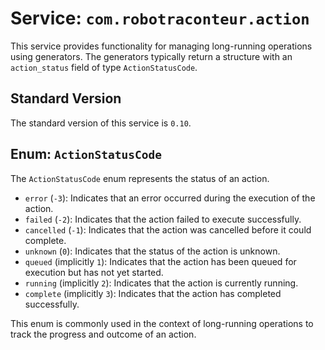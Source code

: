 # Service: `com.robotraconteur.action`

This service provides functionality for managing long-running operations using generators. The generators typically return a structure with an `action_status` field of type `ActionStatusCode`.

## Standard Version

The standard version of this service is `0.10`.

## Enum: `ActionStatusCode`

The `ActionStatusCode` enum represents the status of an action.

- `error` (`-3`): Indicates that an error occurred during the execution of the action.
- `failed` (`-2`): Indicates that the action failed to execute successfully.
- `cancelled` (`-1`): Indicates that the action was cancelled before it could complete.
- `unknown` (`0`): Indicates that the status of the action is unknown.
- `queued` (implicitly `1`): Indicates that the action has been queued for execution but has not yet started.
- `running` (implicitly `2`): Indicates that the action is currently running.
- `complete` (implicitly `3`): Indicates that the action has completed successfully.

This enum is commonly used in the context of long-running operations to track the progress and outcome of an action.
